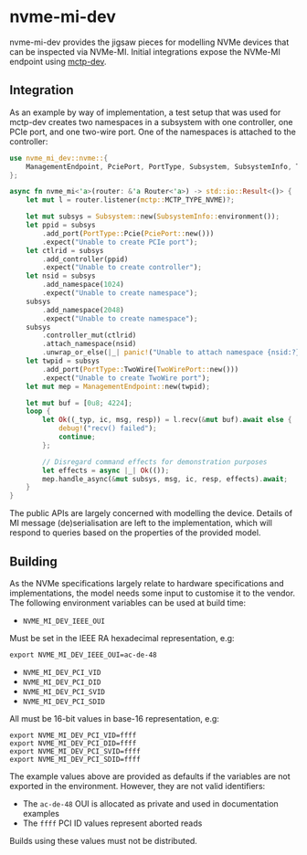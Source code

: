 # nvme-mi-dev

nvme-mi-dev provides the jigsaw pieces for modelling NVMe devices that can be
inspected via NVMe-MI. Initial integrations expose the NVMe-MI endpoint using
[mctp-dev](https://github.com/CodeConstruct/mctp-dev/).

## Integration

As an example by way of implementation, a test setup that was used for mctp-dev
creates two namespaces in a subsystem with one controller, one PCIe port, and
one two-wire port. One of the namespaces is attached to the controller:

```rust
use nvme_mi_dev::nvme::{
    ManagementEndpoint, PciePort, PortType, Subsystem, SubsystemInfo, TwoWirePort,
};

async fn nvme_mi<'a>(router: &'a Router<'a>) -> std::io::Result<()> {
    let mut l = router.listener(mctp::MCTP_TYPE_NVME)?;

    let mut subsys = Subsystem::new(SubsystemInfo::environment());
    let ppid = subsys
        .add_port(PortType::Pcie(PciePort::new()))
        .expect("Unable to create PCIe port");
    let ctlrid = subsys
        .add_controller(ppid)
        .expect("Unable to create controller");
    let nsid = subsys
        .add_namespace(1024)
        .expect("Unable to create namespace");
    subsys
        .add_namespace(2048)
        .expect("Unable to create namespace");
    subsys
        .controller_mut(ctlrid)
        .attach_namespace(nsid)
        .unwrap_or_else(|_| panic!("Unable to attach namespace {nsid:?} to controller {ctlrid:?}"));
    let twpid = subsys
        .add_port(PortType::TwoWire(TwoWirePort::new()))
        .expect("Unable to create TwoWire port");
    let mut mep = ManagementEndpoint::new(twpid);

    let mut buf = [0u8; 4224];
    loop {
        let Ok((_typ, ic, msg, resp)) = l.recv(&mut buf).await else {
            debug!("recv() failed");
            continue;
        };

        // Disregard command effects for demonstration purposes
        let effects = async |_| Ok(());
        mep.handle_async(&mut subsys, msg, ic, resp, effects).await;
    }
}
```

The public APIs are largely concerned with modelling the device. Details of MI
message (de)serialisation are left to the implementation, which will respond to
queries based on the properties of the provided model.

## Building

As the NVMe specifications largely relate to hardware specifications and
implementations, the model needs some input to customise it to the vendor. The
following environment variables can be used at build time:

- `NVME_MI_DEV_IEEE_OUI`

Must be set in the IEEE RA hexadecimal representation, e.g:

```
export NVME_MI_DEV_IEEE_OUI=ac-de-48
```

- `NVME_MI_DEV_PCI_VID`
- `NVME_MI_DEV_PCI_DID`
- `NVME_MI_DEV_PCI_SVID`
- `NVME_MI_DEV_PCI_SDID`

All must be 16-bit values in base-16 representation, e.g:

```
export NVME_MI_DEV_PCI_VID=ffff
export NVME_MI_DEV_PCI_DID=ffff
export NVME_MI_DEV_PCI_SVID=ffff
export NVME_MI_DEV_PCI_SDID=ffff
```

The example values above are provided as defaults if the variables are not
exported in the environment. However, they are not valid identifiers:

- The `ac-de-48` OUI is allocated as private and used in documentation examples
- The `ffff` PCI ID values represent aborted reads

Builds using these values must not be distributed.
